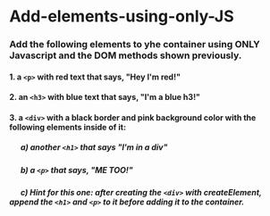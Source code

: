 # Add-elements-using-only-JS

### Add the following elements to yhe container using ONLY Javascript and the DOM methods shown previously.
#### 1. a `<p>` with red text that says, "Hey I'm red!"
#### 2. an `<h3>` with blue text that says, "I'm a blue h3!"
#### 3. a `<div>` with a black border and pink background color with the following elements inside of it:
##### &nbsp;&nbsp;&nbsp;&nbsp;&nbsp;&nbsp;a) another `<h1>` that says "I'm in a div"
##### &nbsp;&nbsp;&nbsp;&nbsp;&nbsp;&nbsp;b) a `<p>` that says, "ME TOO!"
##### &nbsp;&nbsp;&nbsp;&nbsp;&nbsp;&nbsp;c) Hint for this one: after creating the `<div>` with createElement, append the `<h1>` and `<p>` to it before adding it to the container.
